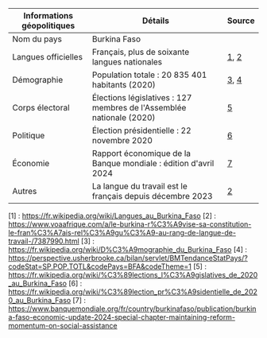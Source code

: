 | Informations géopolitiques | Détails | Source |
| --- | --- | --- |
| Nom du pays | Burkina Faso |  |
| Langues officielles | Français, plus de soixante langues nationales | [1](https://fr.wikipedia.org/wiki/Langues_au_Burkina_Faso), [2](https://www.voaafrique.com/a/le-burkina-r%C3%A9vise-sa-constitution-le-fran%C3%A7ais-rel%C3%A9gu%C3%A9-au-rang-de-langue-de-travail-/7387990.html) |
| Démographie | Population totale : 20 835 401 habitants (2020) | [3](https://fr.wikipedia.org/wiki/D%C3%A9mographie_du_Burkina_Faso), [4](https://perspective.usherbrooke.ca/bilan/servlet/BMTendanceStatPays/?codeStat=SP.POP.TOTL&codePays=BFA&codeTheme=1) |
| Corps électoral | Élections législatives : 127 membres de l'Assemblée nationale (2020) | [5](https://fr.wikipedia.org/wiki/%C3%89lections_l%C3%A9gislatives_de_2020_au_Burkina_Faso) |
| Politique | Élection présidentielle : 22 novembre 2020 | [6](https://fr.wikipedia.org/wiki/%C3%89lection_pr%C3%A9sidentielle_de_2020_au_Burkina_Faso) |
| Économie | Rapport économique de la Banque mondiale : édition d'avril 2024 | [7](https://www.banquemondiale.org/fr/country/burkinafaso/publication/burkina-faso-economic-update-2024-special-chapter-maintaining-reform-momentum-on-social-assistance) |
| Autres | La langue du travail est le français depuis décembre 2023 | [2](https://www.voaafrique.com/a/le-burkina-r%C3%A9vise-sa-constitution-le-fran%C3%A7ais-rel%C3%A9gu%C3%A9-au-rang-de-langue-de-travail-/7387990.html) |

[1] : https://fr.wikipedia.org/wiki/Langues_au_Burkina_Faso
[2] : https://www.voaafrique.com/a/le-burkina-r%C3%A9vise-sa-constitution-le-fran%C3%A7ais-rel%C3%A9gu%C3%A9-au-rang-de-langue-de-travail-/7387990.html
[3] : https://fr.wikipedia.org/wiki/D%C3%A9mographie_du_Burkina_Faso
[4] : https://perspective.usherbrooke.ca/bilan/servlet/BMTendanceStatPays/?codeStat=SP.POP.TOTL&codePays=BFA&codeTheme=1
[5] : https://fr.wikipedia.org/wiki/%C3%89lections_l%C3%A9gislatives_de_2020_au_Burkina_Faso
[6] : https://fr.wikipedia.org/wiki/%C3%89lection_pr%C3%A9sidentielle_de_2020_au_Burkina_Faso
[7] : https://www.banquemondiale.org/fr/country/burkinafaso/publication/burkina-faso-economic-update-2024-special-chapter-maintaining-reform-momentum-on-social-assistance